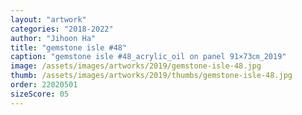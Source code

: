 ```yaml
---
layout: "artwork"
categories: "2018-2022"
author: "Jihoon Ha"
title: "gemstone isle #48"
caption: "gemstone isle #48_acrylic_oil on panel 91×73㎝_2019"
image: /assets/images/artworks/2019/gemstone-isle-48.jpg
thumb: /assets/images/artworks/2019/thumbs/gemstone-isle-48.jpg
order: 22020501
sizeScore: 05
---
```

